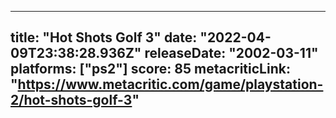 
---
title: "Hot Shots Golf 3"
date: "2022-04-09T23:38:28.936Z"
releaseDate: "2002-03-11"
platforms: ["ps2"]
score: 85
metacriticLink: "https://www.metacritic.com/game/playstation-2/hot-shots-golf-3"
---
